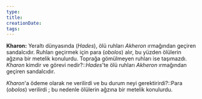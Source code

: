 ```yaml
---
type:
title:
creationDate:
tags:
---
```

**Kharon:** Yeraltı dünyasında (_Hades_), ölü ruhları _Akheron_ ırmağından geçiren sandalcıdır. Ruhları geçirmek için para (_obolos_) alır, bu yüzden ölülerin ağzına bir metelik konulurdu. Toprağa gömülmeyen ruhları ise taşımazdı.
_Kharon_ kimdir ve görevi nedir?::_Hades_'te ölü ruhları _Akheron_ ırmağından geçiren sandalcıdır.

_Kharon_'a ödeme olarak ne verilirdi ve bu durum neyi gerektirirdi?::Para (_obolos_) verilirdi ; bu nedenle ölülerin ağzına bir metelik konulurdu.